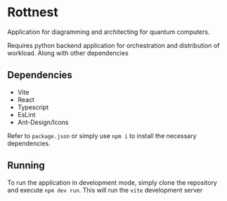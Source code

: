 # Rottnest

Application for diagramming and architecting for quantum computers.

Requires python backend application for orchestration and distribution of
workload. Along with other dependencies

## Dependencies

* Vite
* React
* Typescript
* EsLint
* Ant-Design/Icons

Refer to `package.json` or simply use `npm i` to install the necessary dependencies.


## Running

To run the application in development mode, simply clone the repository and
execute `npm dev run`. This will run the `vite` development server

